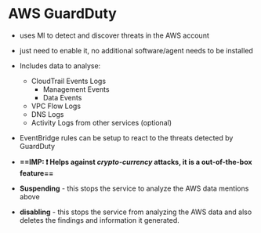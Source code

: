 
# AWS GuardDuty

- uses Ml to detect and discover threats in the AWS account
- just need to enable it, no additional software/agent needs to be installed
- Includes data to analyse:
	- CloudTrail Events Logs
		- Management Events
		- Data Events
	- VPC Flow Logs
	- DNS Logs
	- Activity Logs from other services (optional)
- EventBridge rules can be setup to react to the threats detected by GuardDuty
- **==IMP: ❗️ Helps against *crypto-currency* attacks, it is a out-of-the-box feature==**

- **Suspending** - this stops the service to analyze the AWS data mentions above
- **disabling** - this stops the service from analyzing the AWS data and also deletes the findings and information it generated.


